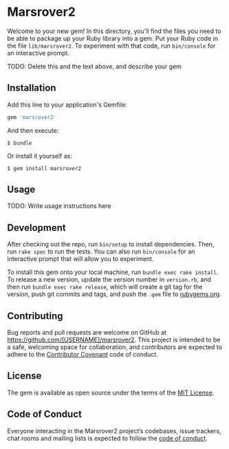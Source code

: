 # Marsrover2

Welcome to your new gem! In this directory, you'll find the files you need to be able to package up your Ruby library into a gem. Put your Ruby code in the file `lib/marsrover2`. To experiment with that code, run `bin/console` for an interactive prompt.

TODO: Delete this and the text above, and describe your gem

## Installation

Add this line to your application's Gemfile:

```ruby
gem 'marsrover2'
```

And then execute:

    $ bundle

Or install it yourself as:

    $ gem install marsrover2

## Usage

TODO: Write usage instructions here

## Development

After checking out the repo, run `bin/setup` to install dependencies. Then, run `rake spec` to run the tests. You can also run `bin/console` for an interactive prompt that will allow you to experiment.

To install this gem onto your local machine, run `bundle exec rake install`. To release a new version, update the version number in `version.rb`, and then run `bundle exec rake release`, which will create a git tag for the version, push git commits and tags, and push the `.gem` file to [rubygems.org](https://rubygems.org).

## Contributing

Bug reports and pull requests are welcome on GitHub at https://github.com/[USERNAME]/marsrover2. This project is intended to be a safe, welcoming space for collaboration, and contributors are expected to adhere to the [Contributor Covenant](http://contributor-covenant.org) code of conduct.

## License

The gem is available as open source under the terms of the [MIT License](https://opensource.org/licenses/MIT).

## Code of Conduct

Everyone interacting in the Marsrover2 project’s codebases, issue trackers, chat rooms and mailing lists is expected to follow the [code of conduct](https://github.com/[USERNAME]/marsrover2/blob/master/CODE_OF_CONDUCT.md).
